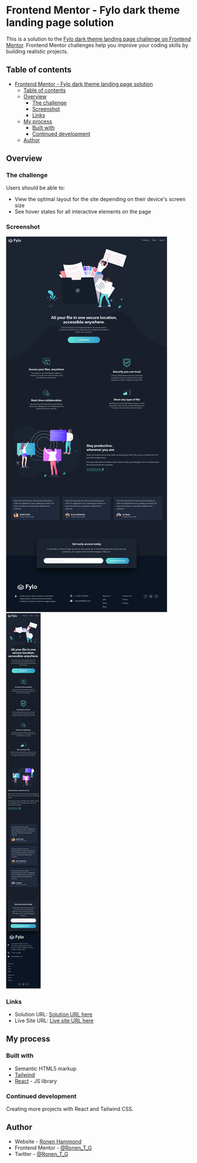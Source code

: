 # Frontend Mentor - Fylo dark theme landing page solution

This is a solution to the [Fylo dark theme landing page challenge on Frontend Mentor](https://www.frontendmentor.io/challenges/fylo-dark-theme-landing-page-5ca5f2d21e82137ec91a50fd). Frontend Mentor challenges help you improve your coding skills by building realistic projects.

## Table of contents

- [Frontend Mentor - Fylo dark theme landing page solution](#frontend-mentor---fylo-dark-theme-landing-page-solution)
  - [Table of contents](#table-of-contents)
  - [Overview](#overview)
    - [The challenge](#the-challenge)
    - [Screenshot](#screenshot)
    - [Links](#links)
  - [My process](#my-process)
    - [Built with](#built-with)
    - [Continued development](#continued-development)
  - [Author](#author)

## Overview

### The challenge

Users should be able to:

- View the optimal layout for the site depending on their device's screen size
- See hover states for all interactive elements on the page
  
### Screenshot

![](./screenshot_1.png)
![](./screenshot_2.png)

### Links

- Solution URL: [Solution URL here](https://www.frontendmentor.io/solutions/fylo-dark-theme-landing-using-react-and-tailwind-82TbMOJBRa)
- Live Site URL: [Live site URL here](https://fylo-dark-theme-page-iota.vercel.app/)

## My process

### Built with

- Semantic HTML5 markup
- [Tailwind](https://tailwindcss.com/)
- [React](https://reactjs.org/) - JS library

### Continued development

Creating more projects with React and Tailwind CSS.

## Author

- Website - [Ronen Hammond](https://ronenhammond.netlify.app/)
- Frontend Mentor - [@Ronen_T_G](https://www.frontendmentor.io/profile/RonenTGreat)
- Twitter - [@Ronen_T_G](https://twitter.com/Ronen_T_G)
